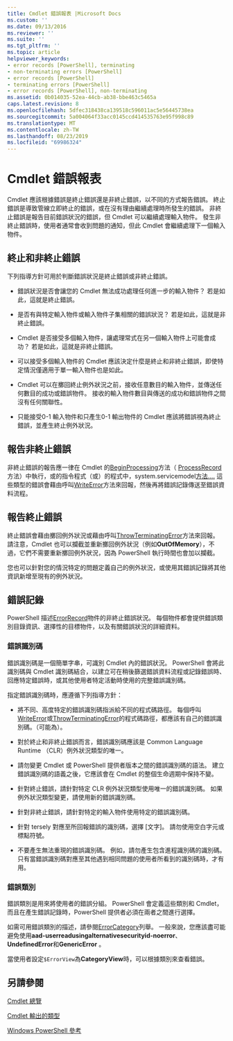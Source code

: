 ```yaml
---
title: Cmdlet 錯誤報表 |Microsoft Docs
ms.custom: ''
ms.date: 09/13/2016
ms.reviewer: ''
ms.suite: ''
ms.tgt_pltfrm: ''
ms.topic: article
helpviewer_keywords:
- error records [PowerShell], terminating
- non-terminating errors [PowerShell]
- error records [PowerShell]
- terminating errors [PowerShell]
- error records [PowerShell], non-terminating
ms.assetid: 0b014035-52ea-44cb-ab38-bbe463c5465a
caps.latest.revision: 8
ms.openlocfilehash: 5dfec318438ca139518c596011ac5e56445738ea
ms.sourcegitcommit: 5a004064f33acc0145ccd414535763e95f998c89
ms.translationtype: MT
ms.contentlocale: zh-TW
ms.lasthandoff: 08/23/2019
ms.locfileid: "69986324"
---
```

# <a name="cmdlet-error-reporting"></a>Cmdlet 錯誤報表

Cmdlet 應該根據錯誤是終止錯誤還是非終止錯誤，以不同的方式報告錯誤。 終止錯誤是導致管線立即終止的錯誤，或在沒有理由繼續處理時所發生的錯誤。 非終止錯誤是報告目前錯誤狀況的錯誤，但 Cmdlet 可以繼續處理輸入物件。 發生非終止錯誤時，使用者通常會收到問題的通知，但此 Cmdlet 會繼續處理下一個輸入物件。

## <a name="terminating-and-nonterminating-errors"></a>終止和非終止錯誤

下列指導方針可用於判斷錯誤狀況是終止錯誤或非終止錯誤。

- 錯誤狀況是否會讓您的 Cmdlet 無法成功處理任何進一步的輸入物件？ 若是如此，這就是終止錯誤。

- 是否有與特定輸入物件或輸入物件子集相關的錯誤狀況？ 若是如此，這就是非終止錯誤。

- Cmdlet 是否接受多個輸入物件，讓處理常式在另一個輸入物件上可能會成功？ 若是如此，這就是非終止錯誤。

- 可以接受多個輸入物件的 Cmdlet 應該決定什麼是終止和非終止錯誤，即使特定情況僅適用于單一輸入物件也是如此。

- Cmdlet 可以在擲回終止例外狀況之前，接收任意數目的輸入物件，並傳送任何數目的成功或錯誤物件。 接收的輸入物件數目與傳送的成功和錯誤物件之間沒有任何關聯性。

- 只能接受0-1 輸入物件和只產生0-1 輸出物件的 Cmdlet 應該將錯誤視為終止錯誤，並產生終止例外狀況。

## <a name="reporting-nonterminating-errors"></a>報告非終止錯誤

非終止錯誤的報告應一律在 Cmdlet 的[BeginProcessing](/dotnet/api/System.Management.Automation.Cmdlet.BeginProcessing)方法（ [ProcessRecord](/dotnet/api/System.Management.Automation.Cmdlet.ProcessRecord)方法）中執行，或的指令程式（或）的程式中，system.servicemodel[方法....](/dotnet/api/System.Management.Automation.Cmdlet.EndProcessing) 這些類型的錯誤會藉由呼叫[WriteError](/dotnet/api/System.Management.Automation.Cmdlet.WriteError)方法來回報，然後再將錯誤記錄傳送至錯誤資料流程。

## <a name="reporting-terminating-errors"></a>報告終止錯誤

終止錯誤會藉由擲回例外狀況或藉由呼叫[ThrowTerminatingError](/dotnet/api/System.Management.Automation.Cmdlet.ThrowTerminatingError)方法來回報。 請注意，Cmdlet 也可以攔截並重新擲回例外狀況（例如**OutOfMemory**），不過，它們不需要重新擲回例外狀況，因為 PowerShell 執行時間也會加以攔截。

您也可以針對您的情況特定的問題定義自己的例外狀況，或使用其錯誤記錄將其他資訊新增至現有的例外狀況。

## <a name="error-records"></a>錯誤記錄

PowerShell 描述[ErrorRecord](/dotnet/api/System.Management.Automation.ErrorRecord)物件的非終止錯誤狀況。 每個物件都會提供錯誤類別目錄資訊、選擇性的目標物件，以及有關錯誤狀況的詳細資料。

### <a name="error-identifiers"></a>錯誤識別碼

錯誤識別碼是一個簡單字串，可識別 Cmdlet 內的錯誤狀況。
PowerShell 會將此識別碼與 Cmdlet 識別碼結合，以建立可在稍後篩選錯誤資料流程或記錄錯誤時、回應特定錯誤時，或其他使用者特定活動時使用的完整錯誤識別碼。

指定錯誤識別碼時，應遵循下列指導方針：

- 將不同、高度特定的錯誤識別碼指派給不同的程式碼路徑。 每個呼叫[WriteError](/dotnet/api/System.Management.Automation.Cmdlet.WriteError)或[ThrowTerminatingError](/dotnet/api/System.Management.Automation.Cmdlet.ThrowTerminatingError)的程式碼路徑，都應該有自己的錯誤識別碼。（可能為）。

- 對於終止和非終止錯誤而言，錯誤識別碼應該是 Common Language Runtime （CLR）例外狀況類型的唯一。

- 請勿變更 Cmdlet 或 PowerShell 提供者版本之間的錯誤識別碼的語法。 建立錯誤識別碼的語義之後，它應該會在 Cmdlet 的整個生命週期中保持不變。

- 針對終止錯誤，請針對特定 CLR 例外狀況類型使用唯一的錯誤識別碼。 如果例外狀況類型變更，請使用新的錯誤識別碼。

- 針對非終止錯誤，請針對特定的輸入物件使用特定的錯誤識別碼。

- 針對 tersely 對應至所回報錯誤的識別碼，選擇 [文字]。 請勿使用空白字元或標點符號。

- 不要產生無法重現的錯誤識別碼。 例如，請勿產生包含進程識別碼的識別碼。 只有當錯誤識別碼對應至其他遇到相同問題的使用者所看到的識別碼時，才有用。

### <a name="error-categories"></a>錯誤類別

錯誤類別是用來將使用者的錯誤分組。 PowerShell 會定義這些類別和 Cmdlet，而且在產生錯誤記錄時，PowerShell 提供者必須在兩者之間進行選擇。

如需可用錯誤類別的描述，請參閱[ErrorCategory](/dotnet/api/System.Management.Automation.ErrorCategory)列舉。 一般來說，您應該盡可能避免使用**aad-userreadusingalternativesecurityid-noerror**、 **UndefinedError**和**GenericError** 。

當使用者設定`$ErrorView`為**CategoryView**時，可以根據類別來查看錯誤。

## <a name="see-also"></a>另請參閱

[Cmdlet 總覽](./cmdlet-overview.md)

[Cmdlet 輸出的類型](./types-of-cmdlet-output.md)

[Windows PowerShell 參考](../windows-powershell-reference.md)
